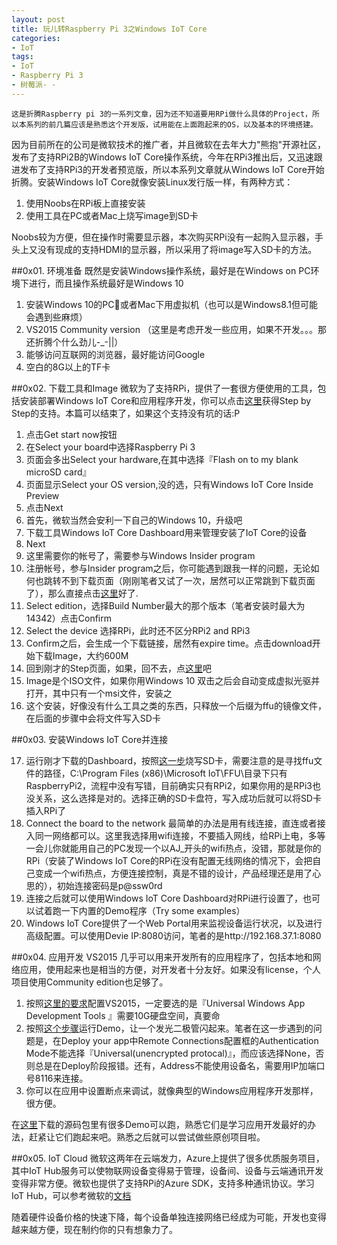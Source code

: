 ```yaml
---
layout: post
title: 玩儿转Raspberry Pi 3之Windows IoT Core
categories:
- IoT
tags:
- IoT
- Raspberry Pi 3
- 树莓派- - 
---    
```

    
    这是折腾Raspberry pi 3的一系列文章，因为还不知道要用RPi做什么具体的Project，所以本系列的前几篇应该是熟悉这个开发版，试用能在上面跑起来的OS，以及基本的环境搭建。

因为目前所在的公司是微软技术的推广者，并且微软在去年大力"熊抱"开源社区，发布了支持RPi2B的Windows IoT Core操作系统，今年在RPi3推出后，又迅速跟进发布了支持RPi3的开发者预览版，所以本系列文章就从Windows IoT Core开始折腾。安装Windows IoT Core就像安装Linux发行版一样，有两种方式：  

1. 使用Noobs在RPi板上直接安装
2. 使用工具在PC或者Mac上烧写image到SD卡

Noobs较为方便，但在操作时需要显示器，本次购买RPi没有一起购入显示器，手头上又没有现成的支持HDMI的显示器，所以采用了将image写入SD卡的方法。

##0x01. 环境准备
既然是安装Windows操作系统，最好是在Windows on PC环境下进行，而且操作系统最好是Windows 10 
 
1. 安装Windows 10的PC或者Mac下用虚拟机（也可以是Windows8.1但可能会遇到些麻烦）
2. VS2015 Community version （这里是考虑开发一些应用，如果不开发。。。那还折腾个什么劲儿-_-||）
3. 能够访问互联网的浏览器，最好能访问Google
4. 空白的8G以上的TF卡


##0x02. 下载工具和Image
微软为了支持RPi，提供了一套很方便使用的工具，包括安装部署Windows IoT Core和应用程序开发，你可以点击[这里](https://developer.microsoft.com/en-us/windows/iot)获得Step by Step的支持。本篇可以结束了，如果这个支持没有坑的话:P

1. 点击Get start now按钮
2. 在Select your board中选择Raspberry Pi 3
3. 页面会多出Select your hardware,在其中选择『Flash on to my blank microSD card』
4. 页面显示Select your OS version,没的选，只有Windows IoT Core Inside Preview
5. 点击Next
6. 首先，微软当然会安利一下自己的Windows 10，升级吧
7. 下载工具Windows IoT Core Dashboard用来管理安装了IoT Core的设备
8. Next
9. 这里需要你的帐号了，需要参与Windows Insider program
10. 注册帐号，参与Insider program之后，你可能遇到跟我一样的问题，无论如何也跳转不到下载页面（刚刚笔者又试了一次，居然可以正常跳到下载页面了），那么直接点击[这里](https://www.microsoft.com/en-us/software-download/windowsiot)好了.
11. Select edition，选择Build Number最大的那个版本（笔者安装时最大为14342）点击Confirm
12. Select the device 选择RPi，此时还不区分RPi2 and RPi3
13. Confirm之后，会生成一个下载链接，居然有expire time。点击download开始下载Image，大约600M
14. 回到刚才的Step页面，如果，回不去，点[这里](https://developer.microsoft.com/en-us/windows/iot/win10/GetStarted/rpi3/sdcard/insider/GetStartedStep1.htm)吧
15. Image是个ISO文件，如果你用Windows 10 双击之后会自动变成虚拟光驱并打开，其中只有一个msi文件，安装之
16. 这个安装，好像没有什么工具之类的东西，只释放一个后缀为ffu的镜像文件，在后面的步骤中会将文件写入SD卡

##0x03. 安装Windows IoT Core并连接

17. 运行刚才下载的Dashboard，按照[这一步](https://developer.microsoft.com/en-us/windows/iot/win10/GetStarted/rpi3/sdcard/insider/getstartedstep2)烧写SD卡，需要注意的是寻找ffu文件的路径，C:\Program Files (x86)\Microsoft IoT\FFU\目录下只有RaspberryPi2，流程中没有写错，目前确实只有RPi2，如果你用的是RPi3也没关系，这么选择是对的。选择正确的SD卡盘符，写入成功后就可以将SD卡插入RPi了
18. Connect the board to the network 最简单的办法是用有线连接，直连或者接入同一网络都可以。这里我选择用wifi连接，不要插入网线，给RPi上电，多等一会儿你就能用自己的PC发现一个以AJ_开头的wifi热点，没错，那就是你的RPi（安装了Windows IoT Core的RPi在没有配置无线网络的情况下，会把自己变成一个wifi热点，方便连接控制，真是不错的设计，产品经理还是用了心思的），初始连接密码是p@ssw0rd
19. 连接之后就可以使用Windows IoT Core Dashboard对RPi进行设置了，也可以试着跑一下内置的Demo程序（Try some examples）
20. Windows IoT Core提供了一个Web Portal用来监视设备运行状况，以及进行高级配置。可以使用Devie IP:8080访问，笔者的是http://192.168.37.1:8080

##0x04. 应用开发
VS2015 几乎可以用来开发所有的应用程序了，包括本地和网络应用，使用起来也是相当的方便，对开发者十分友好。如果没有license，个人项目使用Community edition也足够了。

1. 按照[这里的要求](https://developer.microsoft.com/en-us/windows/iot/win10/GetStarted/rpi3/sdcard/insider/getstartedstep3)配置VS2015，一定要选的是『Universal Windows App Development Tools 』需要10G硬盘空间，真要命
2. 按照[这个步骤](https://developer.microsoft.com/en-us/windows/iot/win10/GetStarted/rpi3/sdcard/insider/getstartedstep4)运行Demo，让一个发光二极管闪起来。笔者在这一步遇到的问题是，在Deploy your app中Remote Connections配置框的Authentication Mode不能选择『Universal(unencrypted protocal)』，而应该选择None，否则总是在Deploy阶段报错。还有，Address不能使用设备名，需要用IP加端口号8116来连接。
3. 你可以在应用中设置断点来调试，就像典型的Windows应用程序开发那样，很方便。

在[这里](https://github.com/ms-iot/samples/archive/develop.zip)下载的源码包里有很多Demo可以跑，熟悉它们是学习应用开发最好的办法，赶紧让它们跑起来吧。熟悉之后就可以尝试做些原创项目啦。

##0x05. IoT Cloud
微软这两年在云端发力，Azure上提供了很多优质服务项目，其中IoT Hub服务可以使物联网设备变得易于管理，设备间、设备与云端通讯开发变得非常方便。微软也提供了支持RPi的Azure SDK，支持多种通讯协议。学习IoT Hub，可以参考微软的[文档](https://azure.microsoft.com/en-us/documentation/learning-paths/iot-hub/)

随着硬件设备价格的快速下降，每个设备单独连接网络已经成为可能，开发也变得越来越方便，现在制约你的只有想象力了。